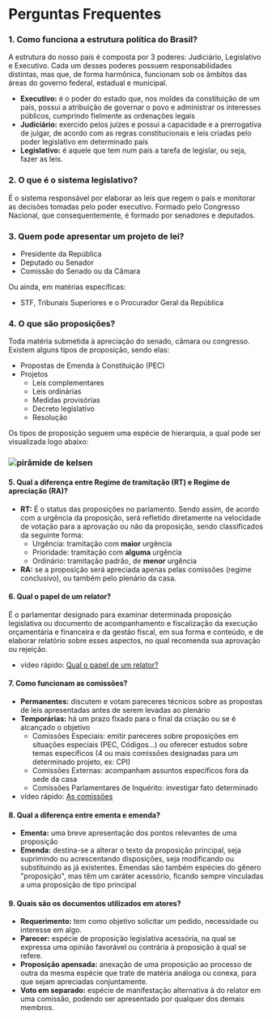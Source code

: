 # Perguntas Frequentes

### 1. Como funciona a estrutura política do Brasil?
A estrutura do nosso país é composta por 3 poderes: Judiciário, Legislativo e Executivo. Cada um desses poderes possuem responsabilidades distintas, mas que, de forma harmônica, funcionam sob os âmbitos das áreas do governo federal, estadual e municipal.
* **Executivo:** é o poder do estado que, nos moldes da constituição de um país, possui a atribuição de governar o povo e administrar os interesses públicos, cumprindo fielmente as ordenações legais
* **Judiciário:** exercido pelos juízes e possui a capacidade e a prerrogativa de julgar, de acordo com as regras constitucionais e leis criadas pelo poder legislativo em determinado país
* **Legislativo:** é aquele que tem num país a tarefa de legislar, ou seja, fazer as leis.

### 2. O que é o sistema legislativo?
É o sistema responsável por elaborar as leis que regem o país e monitorar as decisões tomadas pelo poder executivo.
Formado pelo Congresso Nacional, que consequentemente, é formado por senadores e deputados.

### 3. Quem pode apresentar um projeto de lei?
* Presidente da República
* Deputado ou Senador
* Comissão do Senado ou da Câmara 

Ou ainda, em matérias específicas:
* STF, Tribunais Superiores e o Procurador Geral da República

### 4. O que são proposições?
Toda matéria submetida à apreciação do senado, câmara ou congresso. Existem alguns tipos de proposição, sendo elas:
* Propostas de Emenda à Constituição (PEC)
* Projetos
  * Leis complementares
  * Leis ordinárias
  * Medidas provisórias
  * Decreto legislativo
  * Resolução

Os tipos de proposição seguem uma espécie de hierarquia, a qual pode ser visualizada logo abaixo:

### ![pirâmide de kelsen](https://github.com/analytics-ufcg/leggoR/docs/piramide-kelsen.png)

#### 5. Qual a diferença entre Regime de tramitação (RT) e Regime de apreciação (RA)?
* **RT:** É o status das proposições no parlamento. Sendo assim, de acordo com a urgência da proposição, será refletido diretamente na velocidade de votação para a aprovação ou não da proposição, sendo classificados da seguinte forma:
    * Urgência: tramitação com **maior** urgência
    * Prioridade: tramitação com **alguma** urgência
    * Ordinário: tramitação padrão, de **menor** urgência
* **RA:** se a proposição será apreciada apenas pelas comissões (regime conclusivo), ou também pelo plenário da casa.

#### 6. Qual o papel de um relator?
É o parlamentar designado para examinar determinada proposição legislativa ou documento de acompanhamento e fiscalização da execução orçamentária e financeira e da gestão fiscal, em sua forma e conteúdo, e de elaborar relatório sobre esses aspectos, no qual recomenda sua aprovação ou rejeição.
* vídeo rápido: [Qual o papel de um relator?](https://www.youtube.com/watch?v=yDIRCb_LWuQ&list=PLysoTmRxzFnVfy1J8qY2VzGi1k3dvzN75&t=0s&index=6)

#### 7. Como funcionam as comissões?
* **Permanentes:** discutem e votam pareceres técnicos sobre as propostas de leis apresentadas antes de serem levadas ao plenário
* **Temporárias:** há um prazo fixado para o final da criação ou se é alcançado o objetivo
    * Comissões Especiais: emitir pareceres sobre proposições em situações especiais (PEC, Códigos...) ou oferecer estudos sobre temas específicos (4 ou mais comissões designadas para um determinado projeto, ex: CPI)
    * Comissões Externas: acompanham assuntos específicos fora da sede da casa
    * Comissões Parlamentares de Inquérito: investigar fato determinado
* vídeo rápido: [As comissões](https://www.youtube.com/watch?v=sX4uWFJnwMQ&list=PLysoTmRxzFnVfy1J8qY2VzGi1k3dvzN75&index=4&t=0s)

#### 8. Qual a diferença entre ementa e emenda?
* **Ementa:** uma breve apresentação dos pontos relevantes de uma proposição
* **Emenda:** destina-se a alterar o texto da proposição principal, seja suprimindo ou acrescentando disposições, seja modificando ou substituindo as já existentes. Emendas são também espécies do gênero "proposição", mas têm um caráter acessório, ficando sempre vinculadas a uma proposição de tipo principal

#### 9. Quais são os documentos utilizados em atores?
* **Requerimento:** tem como objetivo solicitar um pedido, necessidade ou interesse em algo.
* **Parecer:** espécie de proposição legislativa acessória, na qual se expressa uma opinião favorável ou contrária à proposição à qual se refere.
* **Proposição apensada:** anexação de uma proposição ao processo de outra da mesma espécie que trate de matéria análoga ou conexa, para que sejam apreciadas conjuntamente.
* **Voto em separado:** espécie de manifestação alternativa à do relator em uma comissão, podendo ser apresentado por qualquer dos demais membros.
